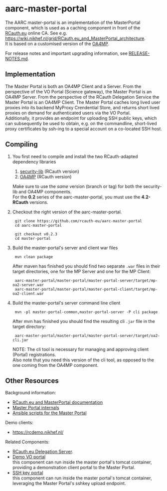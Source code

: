 # aarc-master-portal

The AARC master-portal is an implementation of the MasterPortal component, which
is used as a caching component in front of the [RCauth.eu](https://rcauth.eu/)
online CA.
See e.g. https://wiki.nikhef.nl/grid/RCauth.eu_and_MasterPortal_architecture.  
It is based on a customised version of the
[OA4MP](https://github.com/rcauth-eu/OA4MP).

For release notes and important upgrading information,
see [RELEASE-NOTES.md](RELEASE-NOTES.md).

## Implementation

The Master Portal is both an OA4MP Client and a Server. From the perspective of
the VO Portal (Science gateway), the Master Portal is an OA4MP Server.
From the perspective of the RCauth Delegation Service the Master Portal is an
OA4MP Client. The Master Portal caches long lived user proxies into its backend
MyProxy Crendential Store, and returns short lived proxies on demand for
authenticated users via the VO Portal.  
Additionally, it provides an endpoint for uploading SSH public keys, which can
subsequently be used to obtain, e.g. on the commandline, short-lived proxy
certificates by ssh-ing to a special account on a co-located SSH host.

## Compiling

1. You first need to compile and install the two RCauth-adapted dependency
   libraries 
    1. [security-lib](https://github.com/rcauth-eu/security-lib) (RCauth version)
    2. [OA4MP](https://github.com/rcauth-eu/OA4MP) (RCauth version)
   
   Make sure to use the *same* version (branch or tag) for both the
   security-lib and OA4MP components.  
   For the **0.2** series of the aarc-master-portal, you must use the
   **4.2-RCauth** versions.
   
2. Checkout the right version of the aarc-master-portal.

        git clone https://github.com/rcauth-eu/aarc-master-portal
        cd aarc-master-portal

        git checkout v0.2.3
        cd master-portal

3. Build the master-portal's server and client war files

        mvn clean package

   After maven has finished you should find two separate `.war` files in their
   target directories, one for the MP Server and one for the MP Client:

        aarc-master-portal/master-portal/master-portal-server/target/mp-oa2-server.war
        aarc-master-portal/master-portal/master-portal-client/target/mp-oa2-client.war
    
4. Build the master-portal's server command line client

        mvn -pl master-portal-common,master-portal-server -P cli package

   After mvn has finished you should find the resulting cli `.jar` file
   in the target directory:
   
        aarc-master-portal/master-portal/master-portal-server/target/oa2-cli.jar
   
   NOTE: The cli tool is necessary for managing and approving client (Portal)
   registrations.  
   Also note that you need this version of the cli tool, as opposed to the one
   coming from the OA4MP component.  

## Other Resources

Background information:
* [RCauth.eu and MasterPortal documentation](https://wiki.nikhef.nl/grid/RCauth.eu_and_MasterPortal_documentation)
* [Master Portal internals](https://wiki.nikhef.nl/grid/Master_Portal_Internals)
* [Ansible scripts for the Master Portal](https://github.com/rcauth-eu/aarc-ansible-master-portal)

Demo clients:
* https://rcdemo.nikhef.nl/

Related Components:
* [RCauth.eu Delegation Server](https://github.com/rcauth-eu/aarc-delegation-server).
* [Demo VO portal](https://github.com/rcauth-eu/aarc-vo-portal)  
  this component can run inside the master portal's tomcat container,
  providing a demonstration client portal to the Master Portal.
* [SSH key portal](https://github.com/rcauth-eu/aarc-ssh-portal)  
  this component can run inside the master portal's tomcat container,
  leveraging the Master Portal's sshkey upload endpoint.

